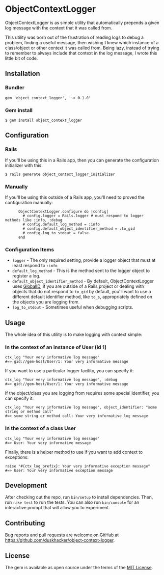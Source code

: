 # ObjectContextLogger

ObjectContextLogger is as simple utility that automatically prepends a given log message with the context that it was 
called from.

This utility was born out of the frustration of reading logs to debug a problem, finding a useful message,
then wishing I knew which instance of a class/object or other context it was called from.
Being lazy, instead of trying to remember to always include that 
context in the log message, I wrote this little bit of code. 

## Installation

### Bundler 

    gem 'object_context_logger', '~> 0.1.0'

### Gem install

    $ gem install object_context_logger

## Configuration

### Rails

If you'll be using this in a Rails app, then you can generate the configuration initializer with this:

    $ rails generate object_context_logger_initializer

### Manually

If you'll be using this outside of a Rails app, you'll need to proved the configuration manually: 

```
      ObjectContextLogger.configure do |config|
        # config.logger = Rails.logger # must respond to logger methods like :info, :debug
        # config.default_log_method = :info 
        # config.default_object_identifier_method = :to_gid  
        # config.log_to_stdout = false 
      end

```

### Configuration Items 

* `logger` - The only required setting, provide a logger object that must at least respond to `:info`
* `default_log_method` - This is the method sent to the logger object to register a log. 
* `default_object_identifier_method` - By default, ObjectContextLogger uses [GlobalID](https://github.com/rails/globalid),
 if you are outside of a Rails project or dealing with objects that do not respond to `to_gid` by default, you'll
 want to use a different default identifier method, like `to_s`, appropriately defined on the objects you are logging
 from. 
* `log_to_stdout` - Sometimes useful when debugging scripts.  

## Usage

The whole idea of this utility is to make logging with context simple: 

### In the context of an instance of User (id 1)

    ctx_log "Your very informative log message"
    #=> gid://gem-host/User/1: Your very informative message

If you want to use a particular logger facility, you can specify it: 

    ctx_log "Your very informative log message", :debug
    #=> gid://gem-host/User/1: Your very informative message

If the object/class you are logging from requires some special identifier, you can specify it: 

    ctx_log "Your very informative log message", object_identifier: "some string or method call"
    #=> some string or method call: Your very informative log message

### In the context of a class User 

    ctx_log "Your very informative log message"
    #=> User: Your very informative message

Finally, there is a helper method to use if you want to add context to exceptions: 

    raise "#{ctx_log_prefix}: Your very informative exception message"
    #=> User: Your very informative exception message

## Development

After checking out the repo, run `bin/setup` to install dependencies. Then, run `rake test` to run the tests. 
You can also run `bin/console` for an interactive prompt that will allow you to experiment.

## Contributing

Bug reports and pull requests are welcome on GitHub at https://github.com/duskhacker/object-context-logger.

## License

The gem is available as open source under the terms of the [MIT License](https://opensource.org/licenses/MIT).
